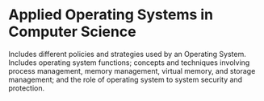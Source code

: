 # Applied Operating Systems in Computer Science
Includes different policies and strategies used by an Operating System. Includes operating system functions; concepts and techniques involving process management, memory management, virtual memory, and storage management; and the role of operating system to system security and protection.
